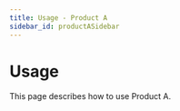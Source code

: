 ```yaml
---
title: Usage - Product A
sidebar_id: productASidebar
---
```


# Usage

This page describes how to use Product A.
